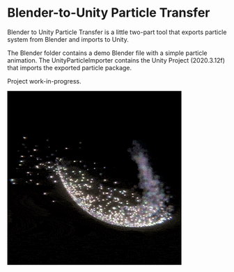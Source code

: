 # Blender-to-Unity Particle Transfer
Blender to Unity Particle Transfer is a little two-part tool that exports particle system from Blender and imports to Unity.

The Blender folder contains a demo Blender file with a simple particle animation.
The UnityParticleImporter contains the Unity Project (2020.3.12f) that imports the exported particle package.

Project work-in-progress.

![](something-something-pearls.gif)